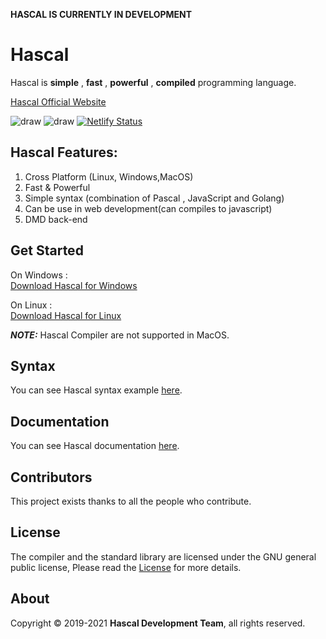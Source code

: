 **HASCAL IS CURRENTLY IN DEVELOPMENT** 
# Hascal

Hascal is **simple** , **fast** , **powerful** , **compiled**  programming language. 

[Hascal Official Website](https://hascal.github.io)

![draw](https://img.shields.io/github/last-commit/hascal/hascal)
![draw](https://img.shields.io/github/license/hascal/hascal)
[![Netlify Status](https://api.netlify.com/api/v1/badges/5efe2466-4de9-4a24-9f7c-03cbbc591734/deploy-status)](https://app.netlify.com/sites/hascal-lang/deploys)
## Hascal Features:
1. Cross Platform (Linux, Windows,MacOS)
2. Fast & Powerful
3. Simple syntax (combination of Pascal , JavaScript and Golang)
4. Can be use in web development(can compiles to javascript)
5. DMD back-end
## Get Started
On Windows : \
[Download Hascal for Windows](#)

On Linux : \
[Download Hascal for Linux](#)

***NOTE:*** Hascal Compiler are not supported in MacOS.
## Syntax
You can see Hascal syntax example [here](https://github.com/hascal/hascal/blob/main/SYNTAX.md).

## Documentation
You can see Hascal documentation [here](https://github.com/hascal/hascal/tree/main/docs).
## Contributors
This project exists thanks to all the people who contribute. 

## License
The compiler and the standard library are licensed under the GNU general public license,
Please read the [License](https://github.com/hascal/hascal/blob/main/LICENSE) for more details.

## About
Copyright © 2019-2021 **Hascal Development Team**, all rights reserved.

